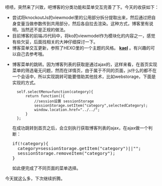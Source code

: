 <p>啧啧，突然来了兴致，吧博客的分类功能和菜单交互完善了下。今天的收获如下：</p>
<ul>
<li>尝试将knockoutJs的viewmodel里的公用部分拆分提取出来，然后通过把自身变量当做参数传到共用部分，然后各自拉去渲染。这种方式，博客里有说明，当然还不是正规的做法。</li>
<li>目前博客的前端JS代码中，将ko的viewmodel作为模块化的内容之一，感觉有些欠妥，后面找相关的大神仔细探讨一下。</li>
<li>博客菜单交互更新，参照了HEXO里的一个主题的风格。 <a href="https://github.com/yuche/hexo-theme-kael" target="_blank"><strong>kael</strong></a> 。有兴趣的可以自己去参考哦。</li>
<li><p>博客菜单的跳转。因为博客列表的获取是通过ajax的，这样来看，在首页实现菜单的筛选毫无问题，然而在详情页，由于属于不同的页面，js什么的都不在一个会话中，所以实现跳转可能要借助其他技术，比如webstorage，下面是实现的方式。</p>
<pre><code>  self.selectMenu=function(category){
      return function(){
          //session设置 sessionStorage
          sessionStorage.setItem(&quot;category&quot;,selectedCategory);
          window.location.href=&quot;../../&quot;;
      }
  };
</code></pre><p>  在成功跳转到首页之后，会立刻执行获取博客列表的ajax，在ajax做一个判断：
<pre class="brush: js">
if(!category){
  category=sessionStorage.getItem(&quot;category&quot;)||&quot;&quot;;
  sessionStorage.removeItem(&quot;category&quot;);
}
</pre>
如此便完成了不同页面的菜单选择。    </p>
</li>
</ul>
<p>今天就这么多，下次继续折腾。</p>
